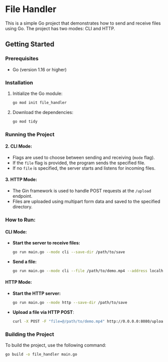 # File Handler

This is a simple Go project that demonstrates how to send and receive files using Go. The project has two modes: CLI and HTTP.

## Getting Started

### Prerequisites

- Go (version 1.16 or higher)

### Installation

1. Initialize the Go module:

   ```sh
   go mod init file_handler
   ```

2. Download the dependencies:

   ```sh
   go mod tidy
   ```

### Running the Project


#### 2. **CLI Mode**:

- Flags are used to choose between sending and receiving (`mode` flag).
- If the `file` flag is provided, the program sends the specified file.
- If no `file` is specified, the server starts and listens for incoming files.

#### 3. **HTTP Mode**:

- The Gin framework is used to handle POST requests at the `/upload` endpoint.
- Files are uploaded using multipart form data and saved to the specified directory.

### How to Run:

#### CLI Mode:

- **Start the server to receive files:**
  ```sh
  go run main.go --mode cli --save-dir /path/to/save
  ```
- **Send a file:**
  ```sh
  go run main.go --mode cli --file /path/to/demo.mp4 --address localhost:8080
  ```

#### HTTP Mode:

- **Start the HTTP server:**
  ```sh
  go run main.go --mode http --save-dir /path/to/save
  ```
- **Upload a file via HTTP POST**:
  ```bash
  curl -X POST -F "file=@/path/to/demo.mp4" http://0.0.0.0:8080/upload
  ```

### Building the Project

To build the project, use the following command:

```sh
go build -o file_handler main.go
```
